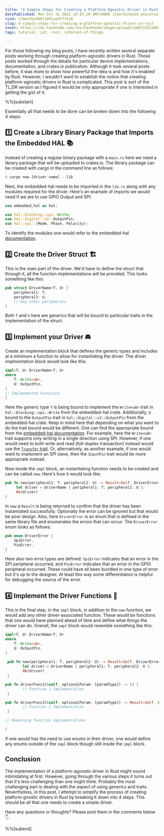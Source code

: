 ```yaml
---
title: "4 Simple Steps for Creating a Platform Agnostic Driver in Rust"
datePublished: Mon Oct 31 2022 14:15:29 GMT+0000 (Coordinated Universal Time)
cuid: cl9wv5hv4001109laedff7ei0
slug: 4-simple-steps-for-creating-a-platform-agnostic-driver-in-rust
cover: https://cdn.hashnode.com/res/hashnode/image/upload/v1667225238021/7lnXWXdJh.png
tags: tutorial, iot, rust, internet-of-things

---
```


For those following my blog posts, I have recently written several separate posts working through creating platform-agnostic drivers in Rust. Those posts worked through the details for particular device implementations, documentation, and crates.io publication. Although it took several posts before, it was more to show how powerful the idea is and how it's enabled by Rust. However, I wouldn't want to establish the notion that creating platform-agnostic drivers in Rust is complicated. This post is sort of the TL;DR version as I figured it would be only appropriate if one is interested in getting the gist of it. 

%%[substart]

Essentially all that needs to be done can be broken down into the following 4 steps:

## 1️⃣ Create a Library Binary Package that Imports the Embedded HAL 📚

Instead of creating a regular binary package with a `main.rs` here we need a library package that will be uploaded to crates.io. The library package can be created with cargo in the command line as follows:

```rust
$ cargo new [driver name] --lib
```

Next, the embedded-hal needs to be imported in the `lib.rs` along with any modules required for the driver. Here's an example of imports we would need if we are to use GPIO Output and SPI:

```rust
use embedded_hal as hal;

use hal::blocking::spi::Write;
use hal::digital::v2::OutputPin;
use hal::spi::{Mode, Phase, Polarity};
```
To identify the modules one would refer to the embedded-hal [documentation](https://docs.rs/embedded-hal/latest/embedded_hal/).

## 2️⃣ Create the Driver Struct 🏗

This is the main part of the driver. We'd have to define the struct that through it, all the function implementations will be provided. This looks something like this:

```rust
pub struct DriverName<T, U> {
    peripheral1: T,
    peripheral2: U,
    // Any other peripherals
}
```

Both `T` and `U` here are generics that will be bound to particular traits in the implementation of the struct.

## 3️⃣ Implement your Driver 🚘
Create an implementation block that defines the generic types and includes at a minimum a function to allow for instantiating the driver. The driver implmentation block would look like this:

```rust
impl<T, U> DriverName<T, U>
where
    T: Write<u8>,
    U: OutputPin,
{
// Implmemented Fucntions
}
```
Here the generic type `T` is being bound to implement the `Write<u8>` trait in `hal::blocking::spi::Write` from the embedded-hal crate. Additionally, `U` bound to the `OutputPin` trait in `hal::digital::v2::OutputPin` from the embedded-hal crate. Keep in mind here that depending on what you want to do the trait bound would be different. One can find the appropriate bound from the [embedded-hal documentation](https://docs.rs/embedded-hal/latest/embedded_hal/). For example, here the `Write<u8>` trait supports only writing in a single direction using SPI. However, if one would need to both write and read (full-duplex transaction) instead would use the [`Transfer` trait](https://docs.rs/embedded-hal/latest/embedded_hal/blocking/spi/trait.Transfer.html). Or, alternatively, as another example, if one would want to implement an SPI slave, then the `InputPin` trait would be more appropriate instead. 

Now inside the `impl` block, an instantiating function needs to be created and can be called `new`. Here's how it would look like:

```rust
pub fn new(peripheral1: T, peripheral2: U) -> Result<Self, DriverError> {
     let driver = DriverName { peripheral1: T, peripheral2: U };
     Ok(driver)
}
```
In `new` a `Result` is being returned to confirm that the driver has been instantiated successfully. Optionally the error can be ignored but that would be poor design. Also, here `DriverError` is an enum that is defined in the same library file and enumerates the errors that can occur. The `DriverError` enum looks as follows:

```rust
pub enum DriverError {
    SpiError,
    PinError,
}
```

Here also two error types are defined. `SpiError` indicates that an error in the SPI peripheral occurred, and `PinError` indicates that an error in the GPIO peripheral occurred. These could have all been bundled in one type of error but it's up to the designer. At least this way some differentiation is helpful for debugging the source of the error.

## 4️⃣ Implement the Driver Functions 🧰
This is the final step, in the `impl` block, in addition to the `new` function, we would add any other driver-associated function. These would be functions that one would have planned ahead of time and define what things the driver can do. Overall, the `impl` block would resemble something like this:

```rust
impl<T, U> DriverName<T, U>
where
    T: Write<u8>,
    U: OutputPin,
{
     
 pub fn new(peripheral1: T, peripheral2: U) -> Result<Self, DriverError> {
        let driver = DriverName { peripheral1: T, peripheral2: U };
        Ok(driver)
 }

pub fn driverFunc1(&self, optionalParam: [paramType]) -> () {
        // Function 1 Implementation
 }

pub fn driverFunc2(&self, optionalParam: [paramType]) -> Result<Self, DriverError> {
        // Function 2 Implementation
 }

// Remaining function implementations

}
```

If one would has the need to use enums in their driver, one would define any enums outside of the `impl` block though still inside the `impl` block.

## Conclusion

The implementation of a platform-agnostic driver in Rust might sound intimidating at first. However, going through the various steps it turns out that it's less challenging than one might think. Probably the most challenging part is dealing with the aspect of using generics and traits. Nevertheless, in this post, I attempt to simplify the process of creating platform gnostic drivers in Rust by breaking it down into 4 steps. This should be all that one needs to create a simple driver.

Have any questions or thoughts? Please post them in the comments below 👇. 

%%[subend]